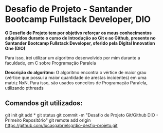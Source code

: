 # Desafio de Projeto - Santander Bootcamp Fullstack Developer, DIO

**O Desefio de Projeto tem por objetivo reforçar os meus conhecimentos adquiridos durante o curso de Introdução ao Git e ao Github, presente no Santander Bootcamp Fullstack Developer, oferido pela Digital Innovation One (DIO)**

Para isso, irei utilizar um algoritmo desenvolvido por mim durante a faculdade, em C sobre Programação Paralela

**Descrição do algoritmo:** O algoritmo encontra o vértice de maior grau (vértice que possui a maior quantidade de arestas incidentes) em uma matriz NxN. Para isso, são usados conceitos de Programação Paralela, utilizando pthreads

## Comandos git utilizados:
git init
git add *
git status
git commit -m "Desafio de Projeto Git/Github DIO - Primeiro Repositório"
 git remote add origin https://github.com/lucasgabrielsg/dio-desfio-projeto.git